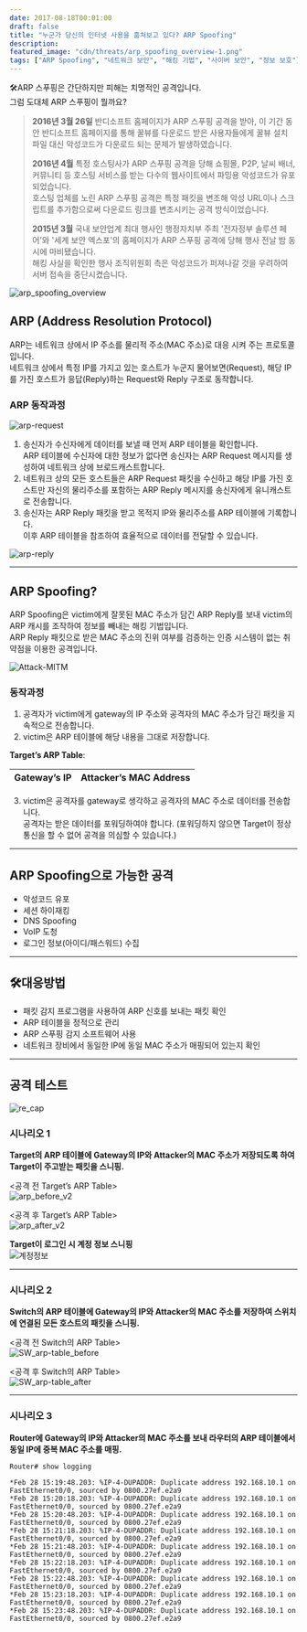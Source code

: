 ```yaml
---
date: 2017-08-18T00:01:00
draft: false
title: "누군가 당신의 인터넷 사용을 훔쳐보고 있다? ARP Spoofing"
description: 
featured_image: "cdn/threats/arp_spoofing_overview-1.png"
tags: ["ARP Spoofing", "네트워크 보안", "해킹 기법", "사이버 보안", "정보 보호"]
---
```


🛠️ARP 스푸핑은 간단하지만 피해는 치명적인 공격입니다.  
그럼 도대체 ARP 스푸핑이 뭘까요?

> **2016년 3월 26일** 반디소프트 홈페이지가 ARP 스푸핑 공격을 받아, 이 기간 동안 반디소프트 홈페이지를 통해 꿀뷰를 다운로드 받은 사용자들에게 꿀뷰 설치 파일 대신 악성코드가 다운로드 되는 문제가 발생하였습니다.
>
> **2016년 4월** 특정 호스팅사가 ARP 스푸핑 공격을 당해 쇼핑몰, P2P, 날씨 배너, 커뮤니티 등 호스팅 서비스를 받는 다수의 웹사이트에서 파밍용 악성코드가 유포되었습니다.  
> 호스팅 업체를 노린 ARP 스푸핑 공격은 특정 패킷을 변조해 악성 URL이나 스크립트를 추가함으로써 다운로드 링크를 변조시키는 공격 방식이었습니다.
>
> **2015년 3월** 국내 보안업계 최대 행사인 행정자치부 주최 '전자정부 솔루션 페어'와 '세계 보안 엑스포'의 홈페이지가 ARP 스푸핑 공격에 당해 행사 전날 밤 동시에 마비됐습니다.  
> 해킹 사실을 확인한 행사 조직위원회 측은 악성코드가 퍼져나갈 것을 우려하여 서버 접속을 중단시켰습니다.

<!--more-->
![arp_spoofing_overview](https://blog.plura.io/cdn/threats/arp_spoofing_overview-1.png)

## ARP (Address Resolution Protocol)

ARP는 네트워크 상에서 IP 주소를 물리적 주소(MAC 주소)로 대응 시켜 주는 프로토콜입니다.  
네트워크 상에서 특정 IP를 가지고 있는 호스트가 누군지 물어보면(Request), 해당 IP를 가진 호스트가 응답(Reply)하는 Request와 Reply 구조로 동작합니다.

### ARP 동작과정
![arp-request](https://github.com/user-attachments/assets/0e4b777d-2fa3-484d-b969-47d758796f2e)

1. 송신자가 수신자에게 데이터를 보낼 때 먼저 ARP 테이블을 확인합니다.  
   ARP 테이블에 수신자에 대한 정보가 없다면 송신자는 ARP Request 메시지를 생성하여 네트워크 상에 브로드캐스트합니다.
2. 네트워크 상의 모든 호스트들은 ARP Request 패킷을 수신하고 해당 IP를 가진 호스트만 자신의 물리주소를 포함하는 ARP Reply 메시지를 송신자에게 유니캐스트로 전송합니다.
3. 송신자는 ARP Reply 패킷을 받고 목적지 IP와 물리주소를 ARP 테이블에 기록합니다.  
   이후 ARP 테이블을 참조하여 효율적으로 데이터를 전달할 수 있습니다.

![arp-reply](https://github.com/user-attachments/assets/e54c6989-c84d-4710-9fba-e69f35c2d120)

---

## ARP Spoofing?

ARP Spoofing은 victim에게 잘못된 MAC 주소가 담긴 ARP Reply를 보내 victim의 ARP 캐시를 조작하여 정보를 빼내는 해킹 기법입니다.  
ARP Reply 패킷으로 받은 MAC 주소의 진위 여부를 검증하는 인증 시스템이 없는 취약점을 이용한 공격입니다.

![Attack-MITM](https://github.com/user-attachments/assets/de2a1bdd-8a96-48ef-99ba-0c63b22336f1)

### 동작과정

1. 공격자가 victim에게 gateway의 IP 주소와 공격자의 MAC 주소가 담긴 패킷을 지속적으로 전송합니다.
2. victim은 ARP 테이블에 해당 내용을 그대로 저장합니다.

**Target’s ARP Table**:

| Gateway’s IP      | Attacker’s MAC Address |
|--------------------|-------------------------|

3. victim은 공격자를 gateway로 생각하고 공격자의 MAC 주소로 데이터를 전송합니다.  
   공격자는 받은 데이터를 포워딩하여야 합니다. (포워딩하지 않으면 Target이 정상 통신을 할 수 없어 공격을 의심할 수 있습니다.)

---

## ARP Spoofing으로 가능한 공격

- 악성코드 유포
- 세션 하이재킹
- DNS Spoofing
- VoIP 도청
- 로그인 정보(아이디/패스워드) 수집

---

## 🛠️대응방법

- 패킷 감지 프로그램을 사용하여 ARP 신호를 보내는 패킷 확인
- ARP 테이블을 정적으로 관리
- ARP 스푸핑 감지 소프트웨어 사용
- 네트워크 장비에서 동일한 IP에 동일 MAC 주소가 매핑되어 있는지 확인

---

## 공격 테스트

![re_cap](https://github.com/user-attachments/assets/6ca7e9de-b559-462e-9696-721857259700)

### 시나리오 1

**Target의 ARP 테이블에 Gateway의 IP와 Attacker의 MAC 주소가 저장되도록 하여 Target이 주고받는 패킷을 스니핑.**

<공격 전 Target’s ARP Table>  
![arp_before_v2](https://github.com/user-attachments/assets/3996d878-82c9-4fbd-a855-8b61d12af1f3)

<공격 후 Target’s ARP Table>  
![arp_after_v2](https://github.com/user-attachments/assets/2f0075be-e96b-4333-a43b-0c0fc65a4a9e)

**Target이 로그인 시 계정 정보 스니핑**  
![계정정보](https://github.com/user-attachments/assets/e06da358-76a7-4467-bb84-df28884082f3)

---

### 시나리오 2

**Switch의 ARP 테이블에 Gateway의 IP와 Attacker의 MAC 주소를 저장하여 스위치에 연결된 모든 호스트의 패킷을 스니핑.**

<공격 전 Switch의 ARP Table>  
![SW_arp-table_before](https://github.com/user-attachments/assets/fe82acfd-6c65-4fd2-aeec-770671987b1a)

<공격 후 Switch의 ARP Table>  
![SW_arp-table_after](https://github.com/user-attachments/assets/23945841-c391-439a-9108-539bbb8d88d1)

---

### 시나리오 3

**Router에 Gateway의 IP와 Attacker의 MAC 주소를 보내 라우터의 ARP 테이블에서 동일 IP에 중복 MAC 주소를 매핑.**

```log
Router# show logging

*Feb 28 15:19:48.203: %IP-4-DUPADDR: Duplicate address 192.168.10.1 on FastEthernet0/0, sourced by 0800.27ef.e2a9
*Feb 28 15:20:18.203: %IP-4-DUPADDR: Duplicate address 192.168.10.1 on FastEthernet0/0, sourced by 0800.27ef.e2a9
*Feb 28 15:20:48.203: %IP-4-DUPADDR: Duplicate address 192.168.10.1 on FastEthernet0/0, sourced by 0800.27ef.e2a9
*Feb 28 15:21:18.203: %IP-4-DUPADDR: Duplicate address 192.168.10.1 on FastEthernet0/0, sourced by 0800.27ef.e2a9
*Feb 28 15:21:48.203: %IP-4-DUPADDR: Duplicate address 192.168.10.1 on FastEthernet0/0, sourced by 0800.27ef.e2a9
*Feb 28 15:22:18.203: %IP-4-DUPADDR: Duplicate address 192.168.10.1 on FastEthernet0/0, sourced by 0800.27ef.e2a9
*Feb 28 15:22:48.203: %IP-4-DUPADDR: Duplicate address 192.168.10.1 on FastEthernet0/0, sourced by 0800.27ef.e2a9
*Feb 28 15:23:18.203: %IP-4-DUPADDR: Duplicate address 192.168.10.1 on FastEthernet0/0, sourced by 0800.27ef.e2a9
*Feb 28 15:23:48.203: %IP-4-DUPADDR: Duplicate address 192.168.10.1 on FastEthernet0/0, sourced by 0800.27ef.e2a9
```

